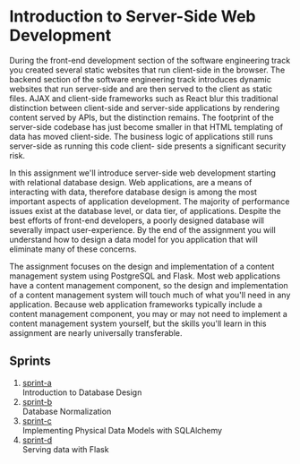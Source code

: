 # Introduction to Server-Side Web Development

During the front-end development section of the software engineering track you created several static websites that run
client-side in the browser. The backend section of the software engineering track introduces dynamic websites that run
server-side and are then served to the client as static files. AJAX and client-side frameworks such as React blur this
traditional distinction between client-side and server-side applications by rendering content served by APIs, but the
distinction remains. The footprint of the server-side codebase has just become smaller in that HTML templating of data
has moved client-side. The business logic of applications still runs server-side as running this code client-
side presents a significant security risk.

In this assignment we'll introduce server-side web development starting with relational database design. Web applications,
are a means of interacting with data, therefore database design is among the most important aspects of application
development. The majority of performance issues exist at the database level, or data tier, of applications. Despite the
best efforts of front-end developers, a poorly designed database will severally impact user-experience. By the end of
the assignment you will understand how to design a data model for you application that will eliminate many of these
concerns.

The assignment focuses on the design and implementation of a content management system using PostgreSQL and Flask. Most
web applications have a content management component, so the design and implementation of a content management system 
will touch much of what you'll need in any application. Because web application frameworks typically include a content
management component, you may or may not need to implement a content management system yourself, but the skills you'll
learn in this assignment are nearly universally transferable.



## Sprints

1. [sprint-a]()  
Introduction to Database Design
2. [sprint-b]()  
Database Normalization  
3. [sprint-c]()  
Implementing Physical Data Models with SQLAlchemy
4. [sprint-d]()  
Serving data with Flask
